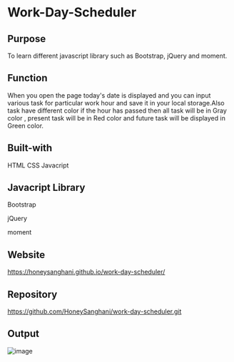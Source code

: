 # Work-Day-Scheduler

## Purpose
To learn different javascript library such as Bootstrap, jQuery and moment.

## Function
When you open the page today's date is displayed and you can input various task for particular work hour and save it in your local storage.Also task have different color if the hour has passed then all task will be in Gray color , present task will be in Red color and future task will be displayed in Green color. 

## Built-with
HTML
CSS
Javacript
## Javacript Library
Bootstrap

jQuery

moment

## Website
https://honeysanghani.github.io/work-day-scheduler/

## Repository
https://github.com/HoneySanghani/work-day-scheduler.git

## Output
![image](https://user-images.githubusercontent.com/48147515/126907757-b123bf37-7c11-4d37-a30d-510b8a12ed9a.png)
